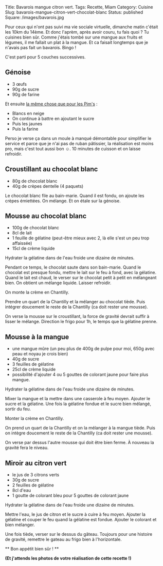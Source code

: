 Title: Bavarois mangue citron vert.
Tags: Recette, Miam
Category: Cuisine
Slug: bavarois-mangue-citron-vert-chocolat-blanc
Status: published
Square: /images/bavarois.jpg


Pour ceux qui n'ont pas suivi ma vie sociale virtuelle, dimanche matin c'était les 10km du 14ème. 
Et donc l'aprèm, après avoir couru, tu fais quoi ? Tu cuisines bien sûr. Comme j'étais tombé sur une mangue aux fruits et légumes, il me fallait un plat à la mangue. Et ca faisait longtemps que je n'avais pas fait un bavarois. Bingo !


<!-- PELICAN_END_SUMMARY -->

C'est parti pour 5 couches successives.

Génoise
-------

- 3 œufs
- 90g de sucre
- 90g de farine

Et ensuite [la même chose que pour les Pim's](http://bikebike.run/les-pims-maison.html) : 

- Blancs en neige
- On continue à battre en ajoutant le sucre
- Puis les jaunes
- Puis la farine

Perso je verse ça dans un moule à manqué démontable pour simplifier le service et parce que je n'ai pas de ruban pâtissier, la réalisation est moins pro, mais c'est tout aussi bon ☺.
10 minutes de cuisson et on laisse refroidir.


Croustillant au chocolat blanc
------------------------------

- 80g de chocolat blanc
- 40g de crèpes dentelle (4 paquets)

Le chocolat blanc file au bain-marie. Quand il est fondu, on ajoute les crèpes émiettées. On mélange. Et on étale sur la génoise.


Mousse au chocolat blanc
------------------------

- 100g de chocolat blanc
- 8cl de lait
- 1 feuille de gélatine (peut-être mieux avec 2, là elle s'est un peu trop affaissée)
- 15cl de crème liquide

Hydrater la gélatine dans de l'eau froide une dizaine de minutes.

Pendant ce temps, le chocolat saute dans son bain-marie.
Quand le chocolat est presque fondu, mettre le lait sur le feu à fond, avec la gélatine. 
Quand le lait est chaud, le verser sur le chocolat petit à petit en mélangeant bien. On obtient un mélange liquide. Laisser refroidir.

On monte la crème en Chantilly.

Prendre un quart de la Chantilly et la mélanger au chocolat tiède.
Puis intégrer doucement le reste de la Chantilly (ca doit rester une mousse).

On verse la mousse sur le croustillant, la force de gravité devrait suffir à lisser le mélange.
Direction le frigo pour 1h, le temps que la gélatine prenne.


Mousse à la mangue
------------------

- une mangue mûre (un peu plus de 400g de pulpe pour moi, 650g avec peau et noyau je crois bien)
- 40g de sucre
- 3 feuilles de gélatine
- 25cl de crème liquide
- possibilité d'ajouter 4 ou 5 gouttes de colorant jaune pour faire plus mangue.

Hydrater la gélatine dans de l'eau froide une dizaine de minutes.

Mixer la mangue et la mettre dans une casserole à feu moyen. Ajouter le sucre et la gélatine. Une fois la gélatine fondue et le sucre bien mélangé, sortir du feu.

Monter la crème en Chantilly.

On prend un quart de la Chantilly et on la mélanger à la mangue tiède.
Puis on intègre doucement le reste de la Chantilly (ca doit rester une mousse).

On verse par dessus l'autre mousse qui doit être bien ferme. À nouveau la gravité fera le niveau.


Miroir au citron vert
---------------------

- le jus de 3 citrons verts
- 30g de sucre
- 2 feuilles de gélatine
- 8cl d'eau
- 1 goutte de colorant bleu pour 5 gouttes de colorant jaune

Hydrater la gélatine dans de l'eau froide une dizaine de minutes.

Mettre l'eau, le jus de citron et le sucre à cuire à feu moyen.
Ajouter la gélatine et couper le feu quand la gélatine est fondue.
Ajouter le colorant et bien mélanger.

Une fois tiède, verser sur le dessus du gâteau. Toujours pour une histoire de gravité, remettre le gateau au frigo bien à l'horizontale.


** Bon appétit bien sûr ! **

**(Et j'attends les photos de votre réalisation de cette recette !)**
